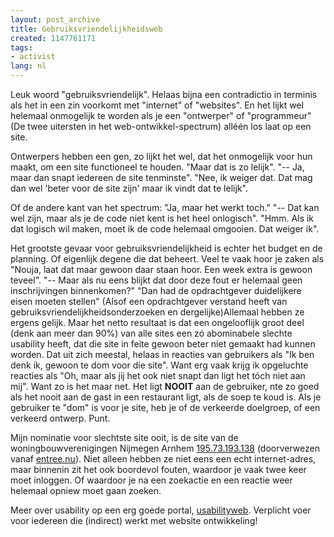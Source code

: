```yaml
---
layout: post_archive
title: Gebruiksvriendelijkheidsweb
created: 1147761171
tags:
- activist
lang: nl
---
```

Leuk woord "gebruiksvriendelijk". Helaas bijna een contradictio in terminis als het in een zin voorkomt met "internet" of "websites". En het lijkt wel helemaal onmogelijk te worden als je een "ontwerper" of "programmeur" (De twee uitersten in het web-ontwikkel-spectrum) alléén los laat op een site.

Ontwerpers hebben een gen, zo lijkt het wel, dat het onmogelijk voor hun maakt, om een site functioneel te houden. "Maar dat is zo lelijk". "-- Ja, maar dan snapt iedereen de site tenminste". "Nee, ik weiger dat. Dat mag dan wel 'beter voor de site zijn' maar ik vindt dat te lelijk".

Of de andere kant van het spectrum: "Ja, maar het werkt toch." "-- Dat kan wel zijn, maar als je de code niet kent is het heel onlogisch". "Hmm. Als ik dat logisch wil maken, moet ik de code helemaal omgooien. Dat weiger ik".

Het grootste gevaar voor gebruiksvriendelijkheid is echter het budget en de planning. Of eigenlijk degene die dat beheert. Veel te vaak hoor je zaken als "Nouja, laat dat maar gewoon daar staan hoor. Een week extra is gewoon teveel". "-- Maar als nu eens blijkt dat door deze fout er helemaal geen inschrijvingen binnenkomen?" "Dan had de opdrachtgever duidelijkere eisen moeten stellen" (Alsof een opdrachtgever verstand heeft van gebruiksvriendelijkheidsonderzoeken en dergelijke)Allemaal hebben ze ergens gelijk. Maar het netto resultaat is dat een ongelooflijk groot deel (denk aan meer dan 90%) van alle sites een zó abominabele slechte usability heeft, dat die site in feite gewoon beter niet gemaakt had kunnen worden. Dat uit zich meestal, helaas in reacties van gebruikers als "Ik ben denk ik, gewoon te dom voor die site". Want erg vaak krijg ik opgeluchte reacties als "Oh, maar als jij het ook niet snapt dan ligt het tóch niet aan mij". Want zo is het maar net. Het ligt **NOOIT** aan de gebruiker, nte zo goed als het nooit aan de gast in een restaurant ligt, als de soep te koud is. Als je gebruiker te "dom" is voor je site, heb je of de verkeerde doelgroep, of een verkeerd ontwerp. Punt.

Mijn nominatie voor slechtste site ooit, is de site van de woningbouwverenigingen Nijmegen Arnhem [195.73.193.138](http://195.73.193.138/) (doorverwezen vanaf [entree.nu]()). Niet alleen hebben ze niet eens een echt internet-adres, maar binnenin zit het ook boordevol fouten, waardoor je vaak twee keer moet inloggen. Of waardoor je na een zoekactie en een reactie weer helemaal opniew moet gaan zoeken.

Meer over usability op een erg goede portal, [usabilityweb](http://www.usabilityweb.nl/). Verplicht voer voor iedereen die (indirect) werkt met website ontwikkeling!
